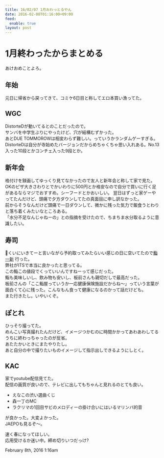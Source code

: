 ```yaml
---
title: 16/02/07 1月おわっとるやん
date: 2016-02-08T01:16:00+09:00
feed:
  enable: true
layout: post
---
```

<h1>1月終わったからまとめる</h1>    <p>あけおめことよろ。</p>    <h2>年始</h2>    <p>元日に帰省から戻ってきて、コミケ6日目と称してエロ本買い漁ってた。</p>    <h2>WGC</h2>    <p>      DistorteDが動いてるとのことだったので。<br>      サンバを中学生ぶりにやったけど、穴が結構むずかった。<br>      あとDUE TOMMOROWは相変わらず難しい。っていうかランダムゲーすぎる。<br>      DistorteDは自分が寺始めたバージョンだからめちゃくちゃ思い入れある。No.13入った10段とかコンチェ入った9段とか。    </p>    <h2>新年会</h2>    <p>      格付けを録画してゆっくり見てなかったので友人と新年会と称して家で見た。<br>      OKのピザ大きさわりとでかいわりに500円とか格安なので自分で買いに行く足があるならマジでおすすめ。シーフードとかおいしい。      翌日はずっと家ゲーやってたんだけど、頭痛で夕方ダウンしてたの真面目に申し訳なかった。<br>      前からそうなんだけど頭痛で一日ダウンして、微かに残った気力で飯食うとわりと落ち着くみたいなところある。<br>      「水分不足なんじゃねーの」との指摘を受けたので、ちまちま水分取るように意識したい。    </p>    <h2>寿司</h2>    <p>      🍣くいにいきてーと言いながら予約取ってみたらいい感じの日に空いてたので<a href="http://tabelog.com/tokyo/A1308/A130802/13021339/" target="_blank">鮨 一新</a>      行った。<br>      弊社がITSで本当に良かったと思ってる。<br>      この鮨この値段でくっていいんですねーって感じだった。<br>      鮨も美味しいし、飲み物も安いし、板前さんも親切だしで最高だった。<br>      板前さんの「ここ鮨屋っていうか一応健康保険施設だからね〜」っていう言葉が面白くて心に残った。こんなもん食って健康になるのかって話だけども。<br>      また行きたし。いやいくぞ。    </p>    <h2>ぽとれ</h2>    <p>      ひっそり撮ってた。<br>      めんこい写真撮れたんだけど、イメージつかむのに時間かかってあわあわしてるうちに終わっちゃったのが反省。<br>      あたたかいときにまたやりたし。<br>      あと自分の中で撮りたいものイメージして指示出しできるようにしとく。    </p>    <h2>KAC</h2>    <p>      家でyoutube配信見てた。<br>      配信の画質が良いので、テレビに出してもちゃんと見れるのとても良い。    </p>    <ul>      <li>えなこの渋い選曲くじ</li>      <li>森一丁のMC</li>      <li>ラクリマの1回目サビのメロディーの掛け合いにはいるマリンバ的音</li>    </ul>    <p>      が良かった。大変よかった。<br>      JAEPOも見るぞ〜。    </p>    <p>      速く春になってほしい。<br>      応用受けるか迷い中。締め切りいつだっけ?    </p>    <div id="footer">      <span id="timestamp"> February 8th, 2016 1:16am </span>    </div>

